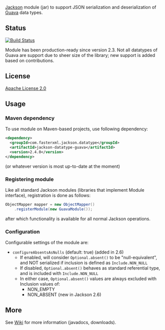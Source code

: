 [Jackson](http://jackson.codehaus.org) module (jar)
to support JSON serialization and deserialization of
[Guava](http://code.google.com/p/guava-libraries/) data types.

## Status

[![Build Status](https://travis-ci.org/FasterXML/jackson-datatype-guava.svg)](https://travis-ci.org/FasterXML/jackson-datatype-guava)

Module has been production-ready since version 2.3.
Not all datatypes of Guava are support due to sheer size of the library; new support is added based on contributions.

## License

[Apache License 2.0](http://www.apache.org/licenses/LICENSE-2.0.txt)

## Usage

### Maven dependency

To use module on Maven-based projects, use following dependency:

```xml
<dependency>
  <groupId>com.fasterxml.jackson.datatype</groupId>
  <artifactId>jackson-datatype-guava</artifactId>
  <version>2.4.0</version>
</dependency>
```

(or whatever version is most up-to-date at the moment)

### Registering module

Like all standard Jackson modules (libraries that implement Module interface), registration is done as follows:

```java
ObjectMapper mapper = new ObjectMapper()
    .registerModule(new GuavaModule());
```

after which functionality is available for all normal Jackson operations.

### Configuration

Configurable settings of the module are:

* `configureAbsentsAsNulls` (default: true) (added in 2.6)
    * If enabled, will consider `Optional.absent()` to be "null-equivalent", and NOT serialized if inclusion is defined as `Include.NON_NULL`
    * If disabled, `Optional.absent()` behaves as standard referential type, and is included with `Include.NON_NULL`
    * In either case, `Optional.absent()` values are always excluded with Inclusion values of:
        * NON_EMPTY
        * NON_ABSENT (new in Jackson 2.6)

## More

See [Wiki](../../wiki) for more information (javadocs, downloads).

